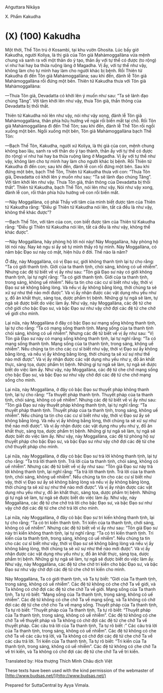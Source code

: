  

Aṅguttara Nikāya

X. Phẩm Kakudha

# (X) (100) Kakudha

Một thời, Thế Tôn trú ở Kosambì, tại khu vườn Ghosita. Lúc bấy giờ Kakudha, người Koliya, là thị giả của Tôn giả Mahàmoggallàna vừa mệnh chung và sanh ra với một thân do ý tạo, thân ấy với tự thể có được (to rộng) ví như hai hay ba thửa ruộng làng ở Magadha. Vị ấy, với tự thể như vậy, không làm cho tự mình hay làm cho người khác bị bệnh. Rồi Thiên tử Kakudha đi đến Tôn giả Mahàmoggallàna; sau khi đến, đảnh lễ Tôn giả Mahàmoggallàna rồi đứng một bên. Thiên tử Kakudha thưa với Tôn giả Mahàmoggallàna:

—Thưa Tôn giả, Devadatta có khởi lên ý muốn như sau: “Ta sẽ lãnh đạo chúng Tăng”. Với tâm khởi lên như vậy, thưa Tôn giả, thần thông của Devadatta bị thối thất.

Thiên tử Kakudha nói lên như vậy, nói như vậy xong, đảnh lễ Tôn giả Mahàmoggallàna, thân phía hữu hướng về ngài rồi biến mất tại chỗ. Rồi Tôn giả Mahàmoggallàna đi đến Thế Tôn; sau khi đến, đảnh lễ Thế Tôn rồi ngồi xuống một bên. Ngồi xuống một bên, Tôn giả Mahàmoggallàna bạch Thế Tôn:

—Bạch Thế Tôn, Kakudha, người xứ Koliya, là thị giả của con, mệnh chung không bao lâu, sanh ra với thân do ý tạo thành, thân ấy với tự thể có được (to rộng) ví như hai hay ba thửa ruộng làng ở Magadha. Vị ấy với tự thể như vậy, không làm cho tự mình hay làm cho người khác bị bệnh. Rồi Thiên tử Kakudha đi đến con; sau khi đến, đảnh lễ con rồi đứng một bên. Sau khi đứng một bên, bạch Thế Tôn, Thiên tử Kakudha thưa với con: “Thưa Tôn giả, Devadatta có khởi lên ý muốn như sau: “Ta sẽ lãnh đạo chúng Tăng”. Với tâm khởi lên như vậy. Thưa Tôn giả, thần thông của Devadatta bị thối thất”. Thiên tử Kakudha, bạch Thế Tôn, nói lên như vậy. Nói như vậy xong, đảnh lễ con, rồi thân phía hữu hướng về con rồi biến mất.

—Này Moggallàna, có phải Thầy với tâm của mình biết được tâm của Thiên tử Kakudha rằng: “Ðiều gì Thiên tử Kakudha nói lên, tất cả đều là như vậy, không thể khác được”?

—Bạch Thế Tôn, với tâm của con, con biết được tâm của Thiên tử Kakudha rằng: “Ðiều gì Thiên tử Kakudha nói lên, tất cả đều là như vậy, không thể khác được”.

—Này Moggallàna, hãy phòng hộ lời nói này! Này Moggallàna, hãy phòng hộ lời nói này. Nay kẻ ngu si ấy sẽ tự mình thấy rõ tự mình. Này Moggallàna, có năm bậc Ðạo sư này có mặt, hiện hữu ở đời. Thế nào là năm?

Ở đây, này Moggallàna, có vị Ðạo sư, giới không thanh tịnh lại tự cho rằng: “Ta có giới thanh tịnh. Giới của ta thanh tịnh, chói sáng, không có uế nhiễm”. Nhưng các đệ tử biết về vị ấy như sau: “Tôn giả Ðạo sư này có giới không thanh tịnh, lại tự nghĩ rằng: “Ta có giới thanh tịnh. Giới của ta thanh tịnh, trong sáng, không uế nhiễm”. Nếu ta tin cho các cư sĩ biết như vậy, thời vị Ðạo sư sẽ không bằng lòng. Và nếu vị ấy không bằng lòng, thời chúng ta sẽ xử sự như thế nào mới được”. Và vị ấy nhận được các vật dụng nhu yếu như y, đồ ăn khất thực, sàng tọa, dược phẩm trị bệnh. Những gì tự ngã sẽ làm, tự ngã sẽ được biết do việc làm ấy. Như vậy, này Moggallàna, các đệ tử che chở giới cho bậc Ðạo sư, và bậc Ðạo sư như vậy chờ đợi các đệ tử che chở về giới cho mình.

Lại nữa, này Moggallàna ở đây có bậc Ðạo sư mạng sống không thanh tịnh, lại tự cho rằng: “Ta có mạng sống thanh tịnh. Mạng sống của ta thanh tịnh chói sáng, không có uế nhiễm”. Nhưng các đệ tử biết về vị ấy như sau: “Vị Tôn giả Ðạo sư này có mạng sống không thanh tịnh, lại tự nghĩ rằng: “Ta có mạng sống thanh tịnh. Mạng sống của ta thanh tịnh, trong sáng, không uế nhiễm”. Nếu chúng ta tin cho các cư sĩ biết như vậy, thời vị Ðạo sư ấy không bằng lòng, và nếu vị ấy không bằng lòng, thời chúng ta sẽ xử sự như thế nào mới được”. Và vị ấy nhận được các vật dụng nhu yếu như y, đồ ăn khất thực, sàng tọa, dược phẩm trị bệnh. Những gì tự ngã sẽ làm, tự ngã sẽ được biết do việc làm ấy. Như vậy, này Moggallàna, các đệ tử che chở mạng sống cho bậc Ðạo sư, và bậc Ðạo sư như vậy chờ đợi các đệ tử che chở mạng sống cho mình.

Lại nữa, này Moggallàna, ở đây có bậc Ðạo sư thuyết pháp không thanh tịnh, lại tự cho rằng: “Ta thuyết pháp thanh tịnh. Thuyết pháp của ta thanh tịnh, chói sáng, không có uế nhiễm”. Nhưng các đệ tử biết về vị ấy như sau: “Tôn giả Ðạo sư này thuyết pháp không thanh tịnh, lại tự nghĩ rằng: “Ta thuyết pháp thanh tịnh. Thuyết pháp của ta thanh tịnh, trong sáng, không uế nhiễm”. Nếu chúng ta tin cho các cư sĩ biết như vậy, thời vị Đạo sư ấy sẽ không bằng lòng. Và nếu vị ấy không bằng lòng, thời chúng ta sẽ xử sự như thế nào mới được”. Và vị ấy nhận được các vật dụng nhu yếu như y, đồ ăn khất thực, sàng tọa, dược phẩm trị bệnh. Những gì tự ngã sẽ làm, tự ngã sẽ được biết do việc làm ấy. Như vậy, này Moggallàna, các đệ tử phòng hộ sự thuyết pháp cho bậc Ðạo sư, và bậc Ðạo sư như vậy chờ đợi các đệ tử che chở thuyết pháp cho mình.

Lại nữa, này Moggallàna, ở đây có bậc Ðạo sư trả lời không thanh tịnh, lại tự cho rằng: “Ta trả lời thanh tịnh. Trả lời của ta thanh tịnh, chói sáng, không có uế nhiễm”. Nhưng các đệ tử biết về vị ấy như sau: “Tôn giả Ðạo sư này trả lời không thanh tịnh, lại nghĩ rằng: “Ta trả lời thanh tịnh. Trả lời của ta thanh tịnh, chói sáng, không uế nhiễm”. Nếu chúng ta tin cho các cư sĩ biết như vậy, thời vị Ðạo sư ấy sẽ không bằng lòng và nếu vị ấy không bằng lòng, thời chúng ta sẽ xử sự như thế nào mới được”. Và vị ấy nhận được các vật dụng nhu yếu như y, đồ ăn khất thực, sàng tọa, dược phẩm trị bệnh. Những gì tự ngã sẽ làm, tự ngã sẽ được biết do việc làm ấy. Như vậy, này Moggallàna, các đệ tử che chở trả lời cho bậc Ðạo sư, và bậc Ðạo sư như vậy chờ đợi các đệ tử che chở trả lời cho mình.

Lại nữa, này Moggallàna, ở đây có bậc Ðạo sư tri kiến không thanh tịnh, lại tự cho rằng: “Ta có tri kiến thanh tịnh. Tri kiến của ta thanh tịnh, chới sáng, không có uế nhiễm”. Nhưng các đệ tử biết về vị ấy như sau: “Tôn giả Ðạo sư này tri kiến không thanh tịnh, lại tự nghĩ rằng: “Ta có tri kiến thanh tịnh. Tri kiến của ta thanh tịnh, trong sáng, không có uế nhiễm”. Nếu chúng ta tin cho các cư sĩ biết như vậy, thời vị Ðạo sư sẽ không bằng lòng và nếu vị ấy không bằng lòng, thời chúng ta sẽ xử sự như thế nào mới được”. Và vị ấy nhận được các vật dụng nhu yếu như y, đồ ăn khất thực, sàng tọa, dược phẩm trị bệnh. Những gì tự ngã sẽ làm, tự ngã sẽ được biết do việc làm ấy. Như vậy, này Moggallàna, các đệ tử che chở tri kiến cho bậc Ðạo sư, và bậc Ðạo sư như vậy chờ đợi các đệ tử che chở tri kiến cho mình.

Này Moggallàna, Ta có giới thanh tịnh, và Ta tự biết: “Giới của Ta thanh tịnh, trong sáng, không có uế nhiễm”. Các đệ tử không có che chở Ta về giới, và Ta không có chờ đợi các đệ tử che chở Ta về giới. Mạng sống của Ta thanh tịnh, Ta tự rõ biết: “Mạng sống của Ta thanh tịnh, trong sáng, không có uế nhiễm”. Các đệ tử không có che chở Ta về mạng sống, và Ta không có chờ đợi các đệ tử che chở cho Ta về mạng sống. Thuyết pháp của Ta thanh tịnh, Ta tự rõ biết: “Thuyết pháp của Ta thanh tịnh, Ta tự rõ biết: “Thuyết pháp của Ta thanh tịnh, trong sáng, không có uế nhiễm”. Các đệ tử không có che chở Ta về thuyết pháp và Ta không có chờ đợi các đệ tử che chở Ta về thuyết pháp. Các câu trả lời của Ta thanh tịnh, Ta tự rõ biết :” Các câu trả lời của Ta thanh tịnh, trong sáng, không có uế nhiễm”. Các đệ tử không có che chở Ta về các câu trả lời, và Ta không có chờ đợi các đệ tử che chở Ta về các câu trả lời. Tri kiến của Ta thanh tịnh, Ta tự rõ biết: “Tri kiến của Ta thanh tịnh, trong sáng, không có uế nhiễm”. Các đệ tử không có che chở Ta về tri kiến, và Ta không có chờ đợi các đệ tử che chở Ta về tri kiến.

Translated by: Hòa thượng Thích Minh Châu dịch Việt

These texts have been used with the kind permission of the webmaster of [http://www.budsas.net/](http://www.budsas.net/)

Prepared for SuttaCentral by Ayya Vimala.